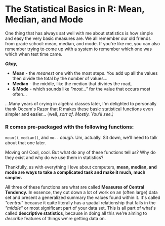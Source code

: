 # The Statistical Basics in R: Mean, Median, and Mode

One thing that has always sat well with me about statistics is how simple and easy the very basic measures are. We all remember our old friends from grade school: mean, median, and mode. If you're like me, you can also remember trying to come up with a system to remember which one was which when test time came.

***Okay,***

- **Mean** - the *meanest* one with the most steps. You add up all the values then divide the total by the number of values...
- **Median** - the middle, like the median that divides the road,
- **& Mode** - which sounds like *"most..."* for the value that occurs most often...

...Many years of crying in algebra classes later, I'm delighted to personally thank Occam's Razor that R makes these basic statistical functions even simpler and easier... (well, *sort of. Mostly. You'll see.)*

### R comes pre-packaged with the following functions:
`mean()`, `median()`, and `mo--` *cough.* Um, actually. Sit down, we'll need to talk about that one later.

Moving on! Cool, cool. But what do any of these functions tell us? Why do they exist and why do we use them in statistics?

Thankfully, as with everything I love about computers, **mean, median, and mode are ways to take a complicated task and make it much, much simpler.**

All three of these functions are what are called **Measures of Central Tendency.** In essence, they cut down a lot of work on an (often large) data set and present a generalized summary the values found within it. It's called *"central"* because it quite literally has a spatial relationship that falls in the *"middle"* or most significant part of your data set. This is all part of what's called **descriptive statistics**, because in doing all this we're aiming to *describe* features of things we're getting data on.

